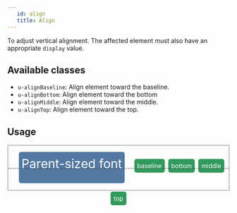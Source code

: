 ```yaml
---
   id: align
   title: Align
---
```


<a class="SourceView-page" href="https://github.com/aptuitiv/cacao/blob/master/src/css/utils/align/align.css"></a>

<style>
.Example-parent {
    border: 2px #bbb solid;
    height: 100px;
    text-align: center;
    position: relative;
    font-size: 2em;
    line-height: 1.5em;
}
.Example-element {
    background-color: #329A5C;
    border-radius: 5px;
    color: #FFF;
    display: inline;
    font-size: 0.5em;
    min-width: 15%;
    padding: 0.5em;
}
.example-other{
    background-color:#5378A2;
    border-radius: 5px;
    color: #FFF; 
    display: inline-block;
    height: 60px;
    margin: 0.5em;
    padding: 0.2em;
}
.line{
    border-top: 1px #444 dashed;
    width: 100%;
    position: absolute;
    display: block;
    top: 1.8em;
}


</style>

To adjust vertical alignment. The affected element must also have an
appropriate `display` value.

## Available classes
* `u-alignBaseline`: Align element toward the baseline.
* `u-alignBottom`: Align element toward the bottom
* `u-alignMiddle`: Align element toward the middle.
* `u-alignTop`: Align element toward the top.

## Usage

<div class="CodeSample CodeSample--padded">
    <div class="Example-parent">
        <div class="line"></div>
        <div class="example-other">Parent-sized font</div>
        <div class="Example-element u-alignBaseline">baseline</div>
        <div class="Example-element u-alignBottom">bottom</div>
        <div class="Example-element u-alignMiddle">middle</div>
        <div class="Example-element u-alignTop">top</div>
    </div>
</div>